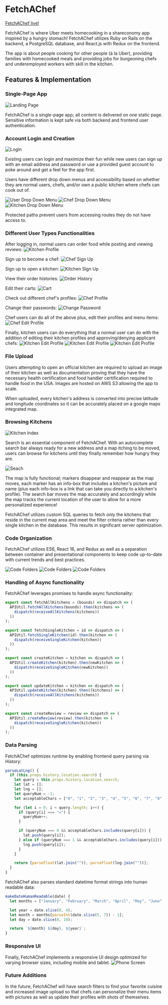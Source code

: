 # FetchAChef

[FetchAChef live!](http://fetchachef.com/)

FetchAChef is where Uber meets homecooking in a shareconomy app inspired by a hungry stomach! FetchAChef utilizes Ruby on Rails on the backend, a PostgreSQL database, and React.js with Redux on the frontend.

The app is about people cooking for other people (à la Uber), providing families with homecooked meals and providing jobs for burgeoning chefs and underemployed workers with skill in the kitchen.

## Features & Implementation

### Single-Page App

![Landing Page](docs/LandingPage.png)

FetchAChef is a single-page app; all content is delivered on one static page. Sensitive information is kept safe via both backend and frontend user authentication.

### Account Login and Creation

![Login](docs/Login.png)

Existing users can login and maximize their fun while new users can sign up with an email address and password or use a provided guest account to poke around and get a feel for the app first.

Users have different drop down menus and accessibility based on whether they are normal users, chefs, and/or own a public kitchen where chefs can cook out of.

![User Drop Down Menu](docs/users_drop_down_menu.png)
![Chef Drop Down Menu](docs/chefs_drop_down_menu.png)
![Kitchen Drop Down Menu](docs/kitchen_drop_down_menu.png)

Protected paths prevent users from accessing routes they do not have access to.

### Different User Types Functionalities

After logging in, normal users can order food while posting and viewing reviews:
![Kitchen Profile](docs/kitchen_profile_page.png)

Sign up to become a chef:
![Chef Sign Up](docs/chef_sign_up.png)

Sign up to open a kitchen:
![Kitchen Sign Up](docs/kitchen_sign_up.png)

View their order histories:
![Order History](docs/order_history.png)

Edit their carts:
![Cart](docs/cart.png)

Check out different chef's profiles:
![Chef Profile](docs/chef_profile.png)

Change their passwords:
![Change Password](docs/change_password.png)

Chef users can do all of the above plus, edit their profiles and menu items:
![Chef Edit Profile](docs/chef_edit_profile.png)

Finally, kitchen users can do everything that a normal user can do with the addition of editing their kitchen profiles and approving/denying applicant chefs:
![Kitchen Edit Profile](docs/kitchen_edit_profile_1.png)
![Kitchen Edit Profile](docs/kitchen_edit_profile_2.png)
![Kitchen Edit Profile](docs/kitchen_edit_profile_3.png)

### File Upload

Users attempting to open an official kitchen are required to upload an image of their kitchen as well as documentation proving that they have the necessary health certification and food handler certification required to handle food in the USA. Images are hosted on AWS S3 allowing the app to scale.

When uploaded, every kitchen's address is converted into precise latitude and longitude coordinates so it can be accurately placed on a google maps integrated map.

### Browsing Kitchens

![Kitchen Index](docs/KitchenIndex.png)

Search is an essential component of FetchAChef. With an autocomplete search bar always ready for a new address and a map itching to be moved, users can browse for kitchens until they finally remember how hungry they are.

![Seach](docs/search.png)

The map is fully functional; markers disappear and reappear as the map moves, each marker has an info-box that includes a kitchen's picture and name (plus each info-box is a link that can take you directly to a kitchen's profile). The search bar moves the map accurately and accordingly while the map tracks the current location of the user to allow for a more personalized experience!

FetchAChef utilizes custom SQL queries to fetch only the kitchens that reside in the current map area and meet the filter criteria rather than every single kitchen in the database. This results in significant server optimization.

### Code Organization

FetchAChef utilizes ES6, React 16, and Redux as well as a separation between container and presentational components to keep code up-to-date with current trends and best practices.

![Code Folders](docs/code_folders_1.png)
![Code Folders](docs/code_folders_2.png)
![Code Folders](docs/code_folders_3.png)

### Handling of Async functionality

FetchAChef leverages promises to handle async functionality:

```javascript
export const fetchAllKitchens = (bounds) => dispatch => (
  APIUtil.fetchAllKitchens(bounds).then(kitchens => (
    dispatch(receiveAllKitchens(kitchens))
  ))
);

export const fetchSingleKitchen = id => dispatch => (
  APIUtil.fetchSingleKitchen(id).then(kitchen => (
    dispatch(receiveSingleKitchen(kitchen))
  ))
);

export const createKitchen = kitchen => dispatch => (
  APIUtil.createKitchen(kitchen).then(newKitchen => (
    dispatch(receiveSingleKitchen(newKitchen))
  ))
);

export const updateKitchen = kitchen => dispatch => (
  APIUtil.updateKitchen(kitchen).then((kitchens) => (
    dispatch(receiveAllKitchens(kitchens))
  ))
);

export const createReview = review => dispatch => (
  APIUtil.createReview(review).then(kitchen => (
    dispatch(receiveSingleKitchen(kitchen))
  ))
);
```

### Data Parsing

FetchAChef optimizes runtime by enabling frontend query parsing via History:

```javascript
parseLatLng() {
  if (this.props.history.location.search) {
    let query = this.props.history.location.search;
    let lat = [];
    let lng = [];
    let queryNum = -1;
    let acceptableChars = ["0", "1", "2", "3", "4", "5", "6", "7", "8", "9", ".", "-"];

    for (let i = 0; i < query.length; i++) {
      if (query[i] === "=") {
        queryNum++;
      }

      if (queryNum === 0 && acceptableChars.includes(query[i])) {
        lat.push(query[i]);
      } else if (queryNum === 1 && acceptableChars.includes(query[i])) {
        lng.push(query[i]);
      }
    }

    return [parseFloat(lat.join("")), parseFloat(lng.join(""))];
  }
}
```

FetchAChef also parses standard datetime format strings into human readable data:

```javascript
makeDateHumanReadable(date) {
  let months = ["January", "February", "March", "April", "May", "June", "July", "August", "September", "October", "November", "December"];

  let year = date.slice(0, 4);
  let month = months[parseInt(date.slice(5, 7)) - 1];
  let day = date.slice(8, 10);

  return `${month} ${day}, ${year}`;
}
```

### Responsive UI

Finally, FetchAChef implements a responsive UI design optimized for varying browser sizes, including mobile and tablet.
![Phone Screen](docs/phone_screen.jpg)

### Future Additions

In the future, FetchAChef will have search filters to find your favorite cuisine and increased image upload so that chefs can personalize their menu items with pictures as well as update their profiles with shots of themselves.
